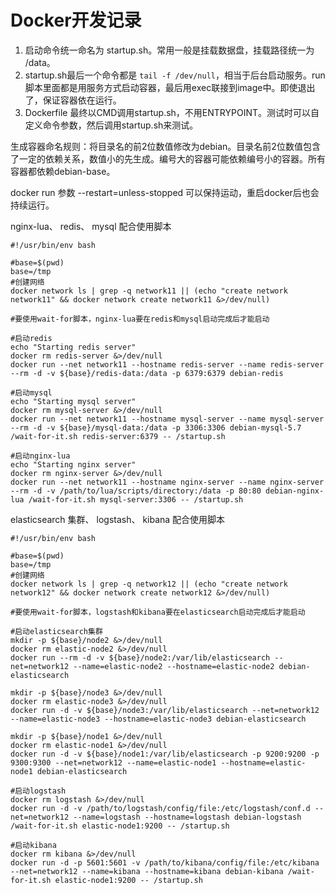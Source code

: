 Docker开发记录
====

1. 启动命令统一命名为 startup.sh。常用一般是挂载数据盘，挂载路径统一为 /data。
2. startup.sh最后一个命令都是 `tail -f /dev/null`，相当于后台启动服务。run脚本里面都是用服务方式启动容器，最后用exec联接到image中。即使退出了，保证容器依在运行。
3. Dockerfile 最终以CMD调用startup.sh，不用ENTRYPOINT。测试时可以自定义命令参数，然后调用startup.sh来测试。

生成容器命名规则：将目录名的前2位数值修改为debian。目录名前2位数值包含了一定的依赖关系，数值小的先生成。编号大的容器可能依赖编号小的容器。所有容器都依赖debian-base。

docker run 参数 --restart=unless-stopped 可以保持运动，重启docker后也会持续运行。

nginx-lua、 redis、 mysql 配合使用脚本

```shell
#!/usr/bin/env bash

#base=$(pwd)
base=/tmp
#创建网络
docker network ls | grep -q network11 || (echo "create network network11" && docker network create network11 &>/dev/null)

#要使用wait-for脚本，nginx-lua要在redis和mysql启动完成后才能启动

#启动redis
echo "Starting redis server"
docker rm redis-server &>/dev/null
docker run --net network11 --hostname redis-server --name redis-server --rm -d -v ${base}/redis-data:/data -p 6379:6379 debian-redis

#启动mysql
echo "Starting mysql server"
docker rm mysql-server &>/dev/null
docker run --net network11 --hostname mysql-server --name mysql-server --rm -d -v ${base}/mysql-data:/data -p 3306:3306 debian-mysql-5.7 /wait-for-it.sh redis-server:6379 -- /startup.sh

#启动nginx-lua
echo "Starting nginx server"
docker rm nginx-server &>/dev/null
docker run --net network11 --hostname nginx-server --name nginx-server --rm -d -v /path/to/lua/scripts/directory:/data -p 80:80 debian-nginx-lua /wait-for-it.sh mysql-server:3306 -- /startup.sh
```

elasticsearch 集群、 logstash、 kibana 配合使用脚本

```shell
#!/usr/bin/env bash

#base=$(pwd)
base=/tmp
#创建网络
docker network ls | grep -q network12 || (echo "create network network12" && docker network create network12 &>/dev/null)

#要使用wait-for脚本，logstash和kibana要在elasticsearch启动完成后才能启动

#启动elasticsearch集群
mkdir -p ${base}/node2 &>/dev/null
docker rm elastic-node2 &>/dev/null
docker run --rm -d -v ${base}/node2:/var/lib/elasticsearch --net=network12 --name=elastic-node2 --hostname=elastic-node2 debian-elasticsearch

mkdir -p ${base}/node3 &>/dev/null
docker rm elastic-node3 &>/dev/null
docker run -d -v ${base}/node3:/var/lib/elasticsearch --net=network12 --name=elastic-node3 --hostname=elastic-node3 debian-elasticsearch

mkdir -p ${base}/node1 &>/dev/null
docker rm elastic-node1 &>/dev/null
docker run -d -v ${base}/node1:/var/lib/elasticsearch -p 9200:9200 -p 9300:9300 --net=network12 --name=elastic-node1 --hostname=elastic-node1 debian-elasticsearch

#启动logstash
docker rm logstash &>/dev/null
docker run -d -v /path/to/logstash/config/file:/etc/logstash/conf.d --net=network12 --name=logstash --hostname=logstash debian-logstash /wait-for-it.sh elastic-node1:9200 -- /startup.sh

#启动kibana
docker rm kibana &>/dev/null
docker run -d -p 5601:5601 -v /path/to/kibana/config/file:/etc/kibana --net=network12 --name=kibana --hostname=kibana debian-kibana /wait-for-it.sh elastic-node1:9200 -- /startup.sh
```
